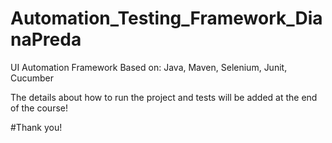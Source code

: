 # Automation_Testing_Framework_DianaPreda
UI Automation Framework Based on: Java, Maven, Selenium, Junit, Cucumber 

The details about how to run the project and tests will be added at the end of the course!

#Thank you!